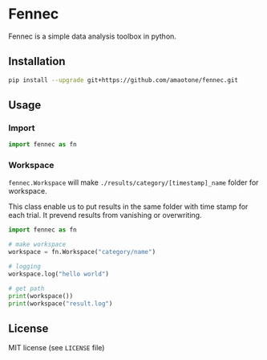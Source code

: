 # Fennec

Fennec is a simple data analysis toolbox in python.

## Installation

```bash
pip install --upgrade git+https://github.com/amaotone/fennec.git
```

## Usage

### Import
```python
import fennec as fn
```

### Workspace

`fennec.Workspace` will make `./results/category/[timestamp]_name` folder for workspace.

This class enable us to put results in the same folder with time stamp for each trial.
It prevend results from vanishing or overwriting.


```python
import fennec as fn

# make workspace
workspace = fn.Workspace("category/name")

# logging
workspace.log("hello world")

# get path
print(workspace())
print(workspace("result.log")
```

## License

MIT license (see `LICENSE` file)
